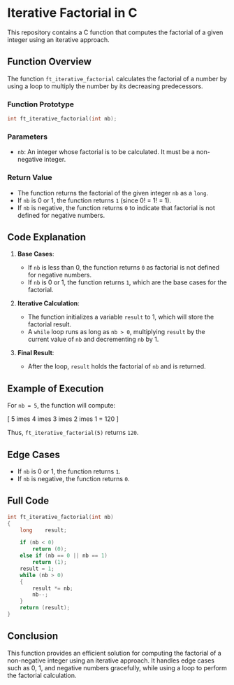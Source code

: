 
# Iterative Factorial in C

This repository contains a C function that computes the factorial of a given integer using an iterative approach.

## Function Overview

The function `ft_iterative_factorial` calculates the factorial of a number by using a loop to multiply the number by its decreasing predecessors.

### Function Prototype

```c
int ft_iterative_factorial(int nb);
```

### Parameters

- `nb`: An integer whose factorial is to be calculated. It must be a non-negative integer.

### Return Value

- The function returns the factorial of the given integer `nb` as a `long`.
- If `nb` is 0 or 1, the function returns `1` (since 0! = 1! = 1).
- If `nb` is negative, the function returns `0` to indicate that factorial is not defined for negative numbers.

## Code Explanation

1. **Base Cases**: 
   - If `nb` is less than 0, the function returns `0` as factorial is not defined for negative numbers.
   - If `nb` is 0 or 1, the function returns `1`, which are the base cases for the factorial.

2. **Iterative Calculation**:
   - The function initializes a variable `result` to 1, which will store the factorial result.
   - A `while` loop runs as long as `nb > 0`, multiplying `result` by the current value of `nb` and decrementing `nb` by 1.

3. **Final Result**:
   - After the loop, `result` holds the factorial of `nb` and is returned.

## Example of Execution

For `nb = 5`, the function will compute:

\[
5 	imes 4 	imes 3 	imes 2 	imes 1 = 120
\]

Thus, `ft_iterative_factorial(5)` returns `120`.

## Edge Cases

- If `nb` is 0 or 1, the function returns `1`.
- If `nb` is negative, the function returns `0`.

## Full Code

```c
int ft_iterative_factorial(int nb)
{
	long	result;

	if (nb < 0)
		return (0);
	else if (nb == 0 || nb == 1)
		return (1);
	result = 1;
	while (nb > 0)
	{
		result *= nb;
		nb--;
	}
	return (result);
}
```

## Conclusion

This function provides an efficient solution for computing the factorial of a non-negative integer using an iterative approach. It handles edge cases such as 0, 1, and negative numbers gracefully, while using a loop to perform the factorial calculation.
